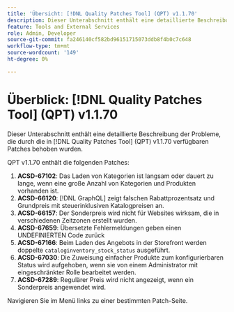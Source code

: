 ```yaml
---
title: 'Übersicht: [!DNL Quality Patches Tool] (QPT) v1.1.70'
description: Dieser Unterabschnitt enthält eine detaillierte Beschreibung der Probleme, die durch die in Version 1.1.70  [!DNL Quality Patches Tool]  Patches behoben wurden.
feature: Tools and External Services
role: Admin, Developer
source-git-commit: fa246140cf582bd96151715073ddb8f4b0c7c648
workflow-type: tm+mt
source-wordcount: '149'
ht-degree: 0%

---
```


# Überblick: [!DNL Quality Patches Tool] (QPT) v1.1.70

Dieser Unterabschnitt enthält eine detaillierte Beschreibung der Probleme, die durch die in [!DNL Quality Patches Tool] (QPT) v1.1.70 verfügbaren Patches behoben wurden.

QPT v1.1.70 enthält die folgenden Patches:
1. **ACSD-67102**: Das Laden von Kategorien ist langsam oder dauert zu lange, wenn eine große Anzahl von Kategorien und Produkten vorhanden ist.
1. **ACSD-66120**: [!DNL GraphQL] zeigt falschen Rabattprozentsatz und Grundpreis mit steuerinklusiven Katalogpreisen an.
1. **ACSD-66157**: Der Sonderpreis wird nicht für Websites wirksam, die in verschiedenen Zeitzonen erstellt wurden.
1. **ACSD-67659**: Übersetzte Fehlermeldungen geben einen UNDEFINIERTEN Code zurück
1. **ACSD-67166**: Beim Laden des Angebots in der Storefront werden doppelte `cataloginventory_stock_status` ausgeführt.
1. **ACSD-67030**: Die Zuweisung einfacher Produkte zum konfigurierbaren Status wird aufgehoben, wenn sie von einem Administrator mit eingeschränkter Rolle bearbeitet werden.
1. **ACSD-67289**: Regulärer Preis wird nicht angezeigt, wenn ein Sonderpreis angewendet wird.

Navigieren Sie im Menü links zu einer bestimmten Patch-Seite.
